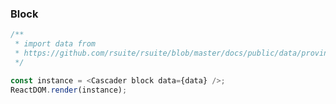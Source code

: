 ### Block

<!--start-code-->

```js
/**
 * import data from
 * https://github.com/rsuite/rsuite/blob/master/docs/public/data/province-simplified.json
 */

const instance = <Cascader block data={data} />;
ReactDOM.render(instance);
```

<!--end-code-->
